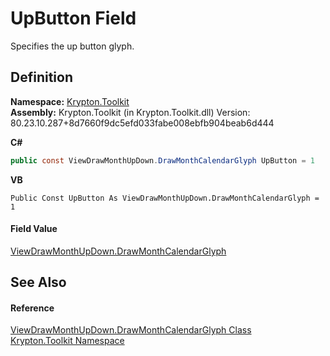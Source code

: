 # UpButton Field


Specifies the up button glyph.



## Definition
**Namespace:** <a href="79d2eac2-21f4-54ff-7552-b20c33c30600.md">Krypton.Toolkit</a>  
**Assembly:** Krypton.Toolkit (in Krypton.Toolkit.dll) Version: 80.23.10.287+8d7660f9dc5efd033fabe008ebfb904beab6d444

**C#**
``` C#
public const ViewDrawMonthUpDown.DrawMonthCalendarGlyph UpButton = 1
```
**VB**
``` VB
Public Const UpButton As ViewDrawMonthUpDown.DrawMonthCalendarGlyph = 1
```



#### Field Value
<a href="68f9366a-cdfa-f1e0-4f79-9079b8671446.md">ViewDrawMonthUpDown.DrawMonthCalendarGlyph</a>

## See Also


#### Reference
<a href="68f9366a-cdfa-f1e0-4f79-9079b8671446.md">ViewDrawMonthUpDown.DrawMonthCalendarGlyph Class</a>  
<a href="79d2eac2-21f4-54ff-7552-b20c33c30600.md">Krypton.Toolkit Namespace</a>  
